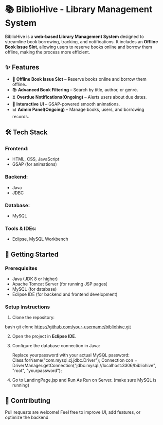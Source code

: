 # 📚 BiblioHive - Library Management System

BiblioHive is a **web-based Library Management System** designed to streamline book borrowing, tracking, and notifications. It includes an **Offline Book Issue Slot**, allowing users to reserve books online and borrow them offline, making the process more efficient.

## ✨ Features
- 🔖 **Offline Book Issue Slot** – Reserve books online and borrow them offline..
- 📚 **Advanced Book Filtering** – Search by title, author, or genre.
- ⏳ **Overdue Notifications(Ongoing)** – Alerts users about due dates.
- 🎨 **Interactive UI** – GSAP-powered smooth animations.
- 📊 **Admin Panel(Ongoing)** – Manage books, users, and borrowing records.

## 🛠️ Tech Stack
### **Frontend:**
- HTML, CSS, JavaScript
- GSAP (for animations)

### **Backend:**
- Java
- JDBC

### **Database:**
- MySQL

### **Tools & IDEs:**
- Eclipse, MySQL Workbench

## 🚀 Getting Started
### **Prerequisites**
- Java (JDK 8 or higher)
- Apache Tomcat Server (for running JSP pages)
- MySQL (for database)
- Eclipse IDE (for backend and frontend development)

### **Setup Instructions**
1. Clone the repository:
   
bash
   git clone https://github.com/your-username/bibliohive.git

2. Open the project in **Eclipse IDE**.
3. Configure the database connection in Java:
   
     Replace yourpassword with your actual MySQL password:
     Class.forName("com.mysql.cj.jdbc.Driver");
     Connection con = DriverManager.getConnection("jdbc:mysql://localhost:3306/bibliohive", "root", "yourpassword");

5. Go to LandingPage.jsp and Run As Run on Server. (make sure MySQL is running)

## 🤝 Contributing
Pull requests are welcome! Feel free to improve UI, add features, or optimize the backend.
